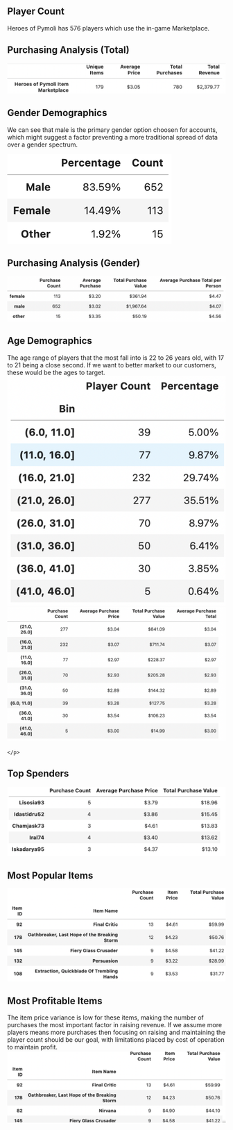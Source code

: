 <!DOCTYPE html>
<html>


<h2>
    Player Count
</h2>
    <p>
    Heroes of Pymoli has 576 players which use the in-game Marketplace.
    </p>
<h2>
    Purchasing Analysis (Total)
</h2>
    <img src='./Tables/GeneralOverview.png'> 
    
<h2>
    Gender Demographics
</h2>
    <p>
        We can see that male is the primary gender option choosen for accounts, which might suggest a factor preventing a more traditional spread of data over a gender spectrum.
    
   <img src='./Tables/GenderPercent.png'></img>
    </p>
   
</h2>    
<h2>
    Purchasing Analysis (Gender)
</h2>    
    <img src='./Tables/GenderPurchasing.png'> 


<h2>
    Age Demographics
</h2>
    <p>
    The age range of players that the most fall into is 22 to 26 years old, with 17 to 21 being a close second. If we want to better market to our customers, these would be the ages to target. 
        <img src='./Tables/AgePercentage.png'> </img>
        <img src='./Tables/AgePurchasing.png'> </img>
    
    </p>
<h2>
    Top Spenders
</h2>    
    <img src='./Tables/TopPurchasor.png'> 

<h2>
    Most Popular Items
</h2>
    <img src='./Tables/TopPurchased.png'> 
<h2>
    Most Profitable Items
</h2>   
    <p>
        The item price variance is low for these items, making the number of purchases the most important factor in raising revenue. If we assume more players means more purchases then focusing on raising and maintaining the player count should be our goal, with limitations placed by cost of operation to maintain profit. 
        <img src='./Tables/TopPurchaseValue.png'> 
    </p>
    
   
    
</html>
